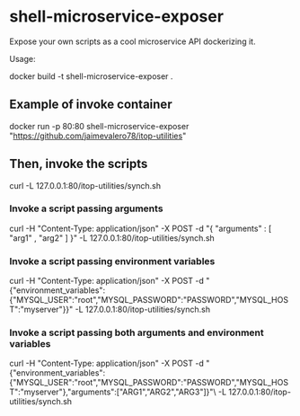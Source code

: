 # shell-microservice-exposer
Expose your own scripts as a cool microservice API dockerizing it.

Usage:

docker build -t shell-microservice-exposer .

## Example of invoke container
docker run  -p 80:80 shell-microservice-exposer "https://github.com/jaimevalero78/itop-utilities"

## Then, invoke the scripts
curl -L 127.0.0.1:80/itop-utilities/synch.sh

### Invoke a script passing arguments
curl -H "Content-Type: application/json" -X POST  -d "{ \"arguments\" : [ \"arg1\" , \"arg2\" ] }" -L   127.0.0.1:80/itop-utilities/synch.sh

### Invoke a script passing environment variables
curl -H "Content-Type: application/json" -X POST   -d "{\"environment_variables\":{\"MYSQL_USER\":\"root\",\"MYSQL_PASSWORD\":\"PASSWORD\",\"MYSQL_HOST\":\"myserver\"}}"   -L  127.0.0.1:80/itop-utilities/synch.sh

### Invoke a script passing both arguments and environment variables
curl -H "Content-Type: application/json"  -X POST -d "{\"environment_variables\":{\"MYSQL_USER\":\"root\",\"MYSQL_PASSWORD\":\"PASSWORD\",\"MYSQL_HOST\":\"myserver\"},\"arguments\":[\"ARG1\",\"ARG2\",\"ARG3\"]}"\  -L  127.0.0.1:80/itop-utilities/synch.sh


